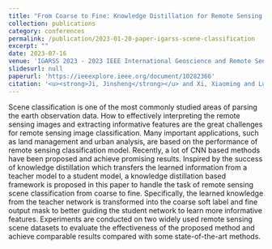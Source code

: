 ```yaml
---
title: "From Coarse to Fine: Knowledge Distillation for Remote Sensing Scene Classification"
collection: publications
category: conferences
permalink: /publication/2023-01-20-paper-igarss-scene-classification
excerpt: ""
date: 2023-07-16
venue: 'IGARSS 2023 - 2023 IEEE International Geoscience and Remote Sensing Symposium'
slidesurl: null
paperurl: 'https://ieeexplore.ieee.org/document/10282366'
citation: '<u><strong>Ji, Jinsheng</strong></u> and Xi, Xiaoming and Lu, Xiankai and Guo, Yiyou and Xie, Huan, "From Coarse to Fine: Knowledge Distillation for Remote Sensing Scene Classification," IGARSS 2023 - 2023 IEEE International Geoscience and Remote Sensing Symposium, Pasadena, CA, USA, 2023, pp. 5427-5430, doi: 10.1109/IGARSS52108.2023.10282366.'
---
```

Scene classification is one of the most commonly studied areas of parsing the earth observation data. How to effectively interpreting the remote sensing images and extracting informative features are the great challenges for remote sensing image classification. Many important applications, such as land management and urban analysis, are based on the performance of remote sensing classification model. Recently, a lot of CNN based methods have been proposed and achieve promising results. Inspired by the success of knowledge distillation which transfers the learned information from a teacher model to a student model, a knowledge distillation based framework is proposed in this paper to handle the task of remote sensing scene classification from coarse to fine. Specifically, the learned knowledge from the teacher network is transformed into the coarse soft label and fine output mask to better guiding the student network to learn more informative features. Experiments are conducted on two widely used remote sensing scene datasets to evaluate the effectiveness of the proposed method and achieve comparable results compared with some state-of-the-art methods.
